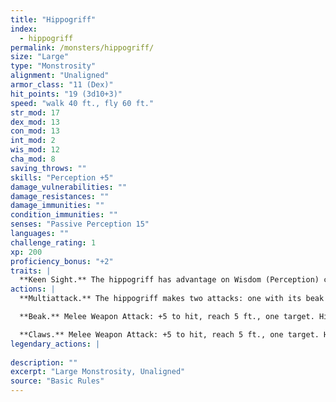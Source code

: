 ```yaml
---
title: "Hippogriff"
index:
  - hippogriff
permalink: /monsters/hippogriff/
size: "Large"
type: "Monstrosity"
alignment: "Unaligned"
armor_class: "11 (Dex)"
hit_points: "19 (3d10+3)"
speed: "walk 40 ft., fly 60 ft."
str_mod: 17
dex_mod: 13
con_mod: 13
int_mod: 2
wis_mod: 12
cha_mod: 8
saving_throws: ""
skills: "Perception +5"
damage_vulnerabilities: ""
damage_resistances: ""
damage_immunities: ""
condition_immunities: ""
senses: "Passive Perception 15"
languages: ""
challenge_rating: 1
xp: 200
proficiency_bonus: "+2"
traits: |
  **Keen Sight.** The hippogriff has advantage on Wisdom (Perception) checks that rely on sight.
actions: |
  **Multiattack.** The hippogriff makes two attacks: one with its beak and one with its claws.

  **Beak.** Melee Weapon Attack: +5 to hit, reach 5 ft., one target. Hit: 8 (1d10 + 3) piercing damage.

  **Claws.** Melee Weapon Attack: +5 to hit, reach 5 ft., one target. Hit: 10 (2d6 + 3) slashing damage.  
legendary_actions: |
  
description: ""
excerpt: "Large Monstrosity, Unaligned"
source: "Basic Rules"
---
```

